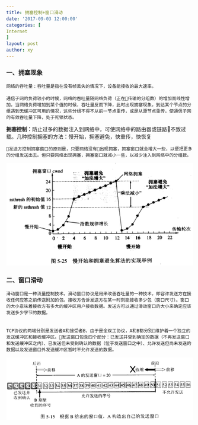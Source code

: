 ```yaml
---
title: 拥塞控制+窗口滑动
date: '2017-09-03 12:00:00'
categories: [
Internet
]
layout: post
author: xy
---
```


### 一、拥塞现象
    网络的吞吐量：吞吐量是指在没有帧丢失的情况下，设备能接收的最大速率。

    通信子网的负荷较小的时候，网络的吞吐量随网络负荷（正在传输的分组数）的增加而线性增加。当网络负荷增加到某个值的时候，吞吐量反而下降，此时出现拥塞现象。到达某个节点的分组遇到无缓冲区可用的情况，这些分组不得不从前一节点重传，或是从源节点重传，使通信子网的有效吞吐量下降，处于死锁状态。
<b>拥塞控制：</b>防止过多的数据注入到网络中，可使网络中的路由器或链路不致过载。几种控制拥塞的方法：慢开始，拥塞避免，快重传，快恢复
<p>

    发送方控制拥塞窗口的原则是，只要网络没有出现拥塞，拥塞窗口就会增大一些，以便把更多的分组发送出去。但只要网络出现拥塞，拥塞窗口就减小一些，以减少注入到网络中的分组数。
</p>

![拥塞避免和慢开始](/images/拥塞避免和慢开始.png)

### 二、窗口滑动

    滑动窗口是一种流量控制技术。滑动窗口协议是用来改善吞吐量的一种技术，即容许发送方在接收任何应答之前传送附加的包。接收方告诉发送方在某一时刻能接收多少包（窗口尺寸）。窗口的大小意味着接收方有多大的缓冲区用户接收数据。发送方可以通过滑动窗口的大小来确定应该发送多少字节的数据。


    TCP协议的两端分别是发送者A和接受者B，由于是全双工协议，A和B都分别维护着一个独立的发送缓冲区和接收缓冲区。发送窗口包含四个部分：已发送并受到确定的数据（不再发送窗口和发送缓冲区之内）、已发送但未受到确认的数据（位于发送窗口之中）、允许发送但尚未发送的数据以及发送窗口外发送缓冲区暂时不允许发送的数据。
    
    
![滑动窗口](/images/滑动窗口.png)












